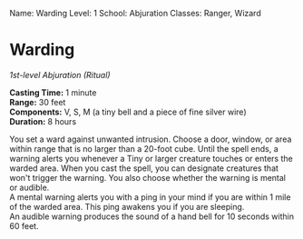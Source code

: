 Name: Warding
Level: 1
School: Abjuration
Classes: Ranger, Wizard

# Warding
_1st-level Abjuration (Ritual)_

**Casting Time:** 1 minute    
**Range:** 30 feet    
**Components:** V, S, M (a tiny bell and a piece of fine silver wire)    
**Duration:** 8 hours 

You set a ward against unwanted intrusion. Choose a door, window, or area within range that is no larger than a 20-foot cube. Until the spell ends, a warning alerts you whenever a Tiny or larger creature touches or enters the warded area. When you cast the spell, you can designate creatures that won't trigger the warning. You also choose whether the warning is mental or audible.    
A mental warning alerts you with a ping in your mind if you are within 1 mile of the warded area. This ping awakens you if you are sleeping.    
An audible warning produces the sound of a hand bell for 10 seconds within 60 feet.